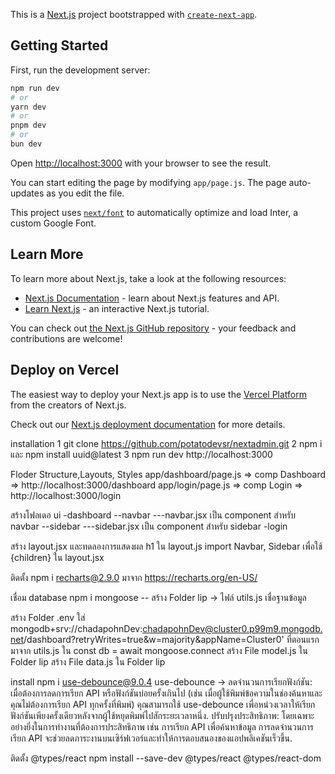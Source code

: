 This is a [Next.js](https://nextjs.org/) project bootstrapped with [`create-next-app`](https://github.com/vercel/next.js/tree/canary/packages/create-next-app).

## Getting Started

First, run the development server:

```bash
npm run dev
# or
yarn dev
# or
pnpm dev
# or
bun dev
```

Open [http://localhost:3000](http://localhost:3000) with your browser to see the result.

You can start editing the page by modifying `app/page.js`. The page auto-updates as you edit the file.

This project uses [`next/font`](https://nextjs.org/docs/basic-features/font-optimization) to automatically optimize and load Inter, a custom Google Font.

## Learn More

To learn more about Next.js, take a look at the following resources:

- [Next.js Documentation](https://nextjs.org/docs) - learn about Next.js features and API.
- [Learn Next.js](https://nextjs.org/learn) - an interactive Next.js tutorial.

You can check out [the Next.js GitHub repository](https://github.com/vercel/next.js/) - your feedback and contributions are welcome!

## Deploy on Vercel

The easiest way to deploy your Next.js app is to use the [Vercel Platform](https://vercel.com/new?utm_medium=default-template&filter=next.js&utm_source=create-next-app&utm_campaign=create-next-app-readme) from the creators of Next.js.

Check out our [Next.js deployment documentation](https://nextjs.org/docs/deployment) for more details.

installation
1 git clone https://github.com/potatodevsr/nextadmin.git
2 npm i และ npm install uuid@latest
3 npm run dev http://localhost:3000

Floder Structure,Layouts, Styles
app/dashboard/page.js => comp Dashboard => http://localhost:3000/dashboard
app/login/page.js => comp Login => http://localhost:3000/login

สร้างโฟลเดอ 
ui
-dashboard
--navbar
---navbar.jsx เป็น component สำหรับ navbar
--sidebar
---sidebar.jsx เป็น component สำหรับ sidebar
-login

สร้าง layout.jsx และทดลองการแสดงผล h1 ใน layout.js
import Navbar, Sidebar เพื่อใช้ {children} ใน layout.jsx

ติดตั้ง npm i recharts@2.9.0
มาจาก https://recharts.org/en-US/


เชื่อม database 
 npm i mongoose
 -- สร้าง Folder lip -> ไฟล์ utils.js เชื่อฐานข้อมูล

 สร้าง Folder .env ใส่ mongodb+srv://chadapohnDev:chadapohnDev@cluster0.p99m9.mongodb.net/dashboard?retryWrites=true&w=majority&appName=Cluster0' ที่ตอนแรกมาจาก utils.js ใน  const db = await mongoose.connect
สร้าง File model.js ใน Folder lip
สร้าง File data.js ใน Folder lip

install npm i use-debounce@9.0.4 
    use-debounce -> ลดจำนวนการเรียกฟังก์ชัน: เมื่อต้องการลดการเรียก API หรือฟังก์ชันบ่อยครั้งเกินไป (เช่น เมื่อผู้ใช้พิมพ์ข้อความในช่องค้นหาและคุณไม่ต้องการเรียก API ทุกครั้งที่พิมพ์) คุณสามารถใช้ use-debounce เพื่อหน่วงเวลาให้เรียกฟังก์ชันเพียงครั้งเดียวหลังจากผู้ใช้หยุดพิมพ์ไปสักระยะเวลาหนึ่ง.
ปรับปรุงประสิทธิภาพ: โดยเฉพาะอย่างยิ่งในการทำงานที่ต้องการประสิทธิภาพ เช่น การเรียก API เพื่อค้นหาข้อมูล การลดจำนวนการเรียก API จะช่วยลดภาระงานบนเซิร์ฟเวอร์และทำให้การตอบสนองของแอปพลิเคชันเร็วขึ้น.


 ติดตั้ง @types/react
 npm install --save-dev @types/react @types/react-dom
